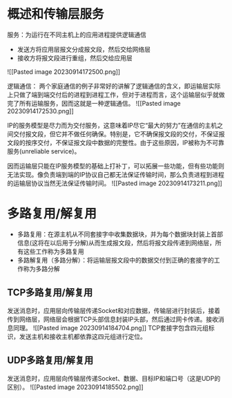 # 概述和传输层服务
服务：为运行在不同主机上的应用进程提供逻辑通信
- 发送方将应用层报文分成报文段，然后交给网络层
- 接收方将报文段进行重组，然后交给应用层

![[Pasted image 20230914172500.png]]

逻辑通信：
两个家庭通信的例子非常好的讲解了逻辑通信的含义，即运输层实际上只做了端到端交付后的进程到进程工作，但对于进程而言，这个运输层似乎就做完了所有运输服务，因而这就是一种逻辑通信。
![[Pasted image 20230914172530.png]]


IP的服务模型是尽力而为交付服务，这意味着IP尽它“最大的努力”在通信的主机之间交付报文段，但它并不做任何确保。特别是，它不确保报文段的交付，不保证报文段的按序交付，不保证报文段中数据的完整性。由于这些原因，IP被称为不可靠服务(unreliable service)。

因而运输层只能在IP服务模型的基础上打补丁，可以拓展一些功能，但有些功能则无法实现。像负责端到端的IP协议自己都无法保证传输时间，那么负责进程到进程的运输层协议当然无法保证传输时间。
![[Pasted image 20230914173211.png]]

# 多路复用/解复用
- 多路复用：在源主机从不同套接字中收集数据块，并为每个数据块封装上首部信息(这将在以后用于分解)从而生成报文段，然后将报文段传递到网络层，所有这些工作称为多路复用
- 多路解复用（多路分解）：将运输层报文段中的数据交付到正确的套接字的工作称为多路分解

## TCP多路复用/解复用
发送消息时，应用层向传输层传递Socket和对应数据，传输层进行封装后，接着传到网络层，网络层会根据TCP头部信息封装IP头部，然后通过网卡传递。接收消息同理。
![[Pasted image 20230914184704.png]]
TCP套接字包含四元组标识，发送主机和接收主机都依靠这四元组进行定位。

## UDP多路复用/解复用
发送消息时，应用层向传输层传递Socket、数据、目标IP和端口号（这是UDP的区别）。
![[Pasted image 20230914185502.png]]

